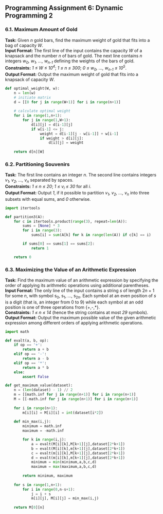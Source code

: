 ## Programming Assignment 6: Dynamic Programming 2
### 6.1. Maximum Amount of Gold
**Task:** Given *n* gold bars, find the maximum weight of gold that fits into a bag of capacity *W*.\
**Input Format:** The first line of the input contains the capacity *W* of a knapsack and the number *n* of bars of gold. The next line contains *n* integers *w<sub>0</sub>, w<sub>1</sub>, ..., w<sub>n-1</sub>* defining the weights of the bars of gold.\
**Constraints:** *1 ≤ W ≤ 10<sup>4</sup>*; *1 ≤ n ≤ 300*; *0 ≤ w<sub>0</sub>, ..., w<sub>n-1</sub> ≤ 10<sup>5</sup>*.\
**Output Format:** Output the maximum weight of gold that fits into a knapsack of capacity *W*.

```python
def optimal_weight(W, w):
    n = len(w)
    # initiate matrix
    d = [[0 for j in range(W+1)] for i in range(n+1)]
    
    # calculate optimal weight
    for i in range(1,n+1):
        for j in range(1,W+1):
            d[i][j] = d[i-1][j]         
            if w[i-1] <= j:
                weight = d[i-1][j - w[i-1]] + w[i-1]
                if weight > d[i][j]:
                    d[i][j] = weight
    
    return d[n][W]
```

### 6.2. Partitioning Souvenirs
**Task:** The first line contains an integer *n*. The second line contains integers *v<sub>1</sub>, v<sub>2</sub>, ..., v<sub>n</sub>* separated by spaces.\
**Constraints:** *1 ≤ n ≤ 20*; *1 ≤ v<sub>i</sub> ≤ 30* for all *i*.\
**Output Format:** Output *1*, if it possible to partition *v<sub>1</sub>, v<sub>2</sub>, ..., v<sub>n</sub>* into three subsets with equal sums, and *0* otherwise.

```python
import itertools

def partition3(A):
    for c in itertools.product(range(3), repeat=len(A)):
        sums = [None] * 3
        for i in range(3):
            sums[i] = sum(A[k] for k in range(len(A)) if c[k] == i)

        if sums[0] == sums[1] == sums[2]:
            return 1

    return 0
```

### 6.3. Maximizing the Value of an Arithmetic Expression
**Task:** Find the maximum value of an arithmetic expression by specifying the order of applying its arithmetic operations using additional parentheses.\
**Input Format:** The only line of the input contains a string *s* of length 2*n* + 1 for some *n*, with symbol s<sub>0</sub>, s<sub>1</sub>, ..., s<sub>2n</sub>. Each symbol at an even position of *s* is a digit (that is, an integer from 0 to 9) while each symbol at an odd position is one of three operations from {+,-,\*}.\
**Constraints:** *1 ≤ n ≤ 14* (hence the string contains at most *29* symbols).\
**Output Format:** Output the maximum possible value of the given arithmetic expression among different orders of applying arithmetic operations.

```python
import math

def evalt(a, b, op):
    if op == '+':
        return a + b
    elif op == '-':
        return a - b
    elif op == '*':
        return a * b
    else:
        assert False

def get_maximum_value(dataset):
    n = (len(dataset) - 1) // 2
    m = [[math.inf for j in range(n+1)] for i in range(n+1)]
    M = [[-math.inf for j in range(n+1)] for i in range(n+1)]
    
    for i in range(n+1):
        m[i][i] = M[i][i] = int(dataset[i*2])
    
    def min_max(i,j):
        minimum = math.inf
        maximum = -math.inf

        for k in range(i,j):
            a = evalt(M[i][k],M[k+1][j],dataset[2*k+1])
            b = evalt(M[i][k],m[k+1][j],dataset[2*k+1])
            c = evalt(m[i][k],M[k+1][j],dataset[2*k+1])
            d = evalt(m[i][k],m[k+1][j],dataset[2*k+1])
            minimum = min(minimum,a,b,c,d)
            maximum = max(maximum,a,b,c,d)
    
        return minimum, maximum
    
    for s in range(1,n+1):
        for i in range(0,n-s+1):
            j = i + s
            m[i][j], M[i][j] = min_max(i,j)
    
    return M[0][n]
```
